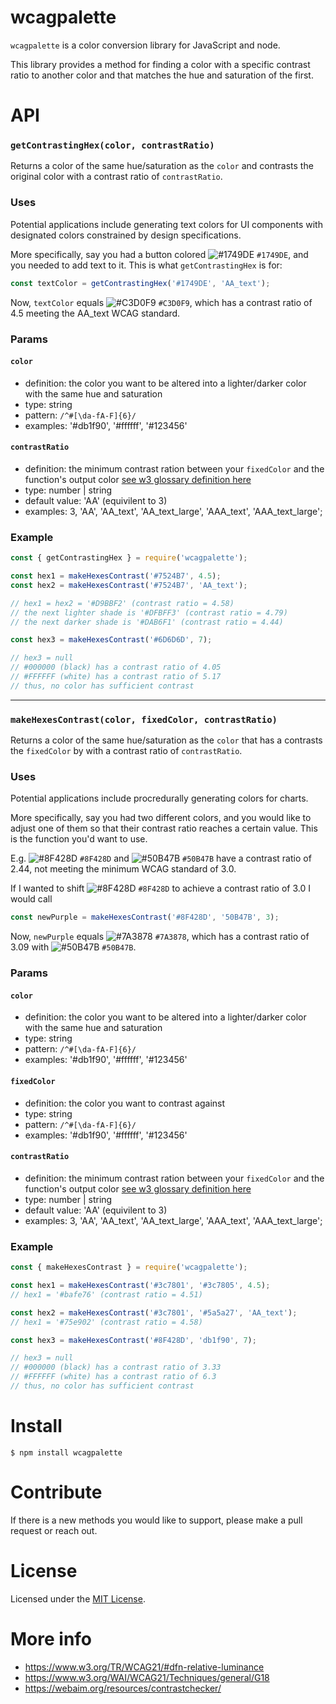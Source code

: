 # wcagpalette

`wcagpalette` is a color conversion library for JavaScript and node.

This library provides a method for finding a color with a specific contrast ratio to another color and that matches the hue and saturation of the first.

# API

### `getContrastingHex(color, contrastRatio)`

Returns a color of the same hue/saturation as the `color` and contrasts the original color with a contrast ratio of `contrastRatio`.

### Uses

Potential applications include generating text colors for UI components with designated colors constrained by design specifications.

More specifically, say you had a button colored ![#1749DE](https://placehold.co/15x15/1749DE/1749DE.png) `#1749DE`, and you needed to add text to it. This is what `getContrastingHex` is for:

```javascript
const textColor = getContrastingHex('#1749DE', 'AA_text');
```

Now, `textColor` equals ![#C3D0F9](https://placehold.co/15x15/C3D0F9/C3D0F9.png) `#C3D0F9`, which has a contrast ratio of 4.5 meeting the AA_text WCAG standard.

### Params

#### `color`
- definition: the color you want to be altered into a lighter/darker color with the same hue and saturation
- type: string
- pattern: `/^#[\da-fA-F]{6}/`
- examples: '#db1f90', '#ffffff', '#123456'

#### `contrastRatio`
- definition: the minimum contrast ration between your `fixedColor` and the function's output color [see w3 glossary definition here](https://www.w3.org/TR/WCAG21/#glossary)
- type: number | string
- default value: 'AA' (equivilent to 3)
- examples: 3, 'AA', 'AA_text', 'AA_text_large', 'AAA_text', 'AAA_text_large';

### Example

```js
const { getContrastingHex } = require('wcagpalette');

const hex1 = makeHexesContrast('#7524B7', 4.5);
const hex2 = makeHexesContrast('#7524B7', 'AA_text');

// hex1 = hex2 = '#D9BBF2' (contrast ratio = 4.58)
// the next lighter shade is '#DFBFF3' (contrast ratio = 4.79)
// the next darker shade is '#DAB6F1' (contrast ratio = 4.44)

const hex3 = makeHexesContrast('#6D6D6D', 7);

// hex3 = null
// #000000 (black) has a contrast ratio of 4.05
// #FFFFFF (white) has a contrast ratio of 5.17
// thus, no color has sufficient contrast
```

---
### `makeHexesContrast(color, fixedColor, contrastRatio)`

Returns a color of the same hue/saturation as the `color` that has a contrasts the `fixedColor` by with a contrast ratio of `contrastRatio`.

### Uses

Potential applications include procredurally generating colors for charts.

More specifically, say you had two different colors, and you would like to adjust one of them so that their contrast ratio reaches a certain value. This is the function you'd want to use.

E.g. ![#8F428D](https://placehold.co/15x15/8F428D/8F428D.png) `#8F428D` and ![#50B47B](https://placehold.co/15x15/50B47B/50B47B.png) `#50B47B` have a contrast ratio of 2.44, not meeting the minimum WCAG standard of 3.0.

If I wanted to shift ![#8F428D](https://placehold.co/15x15/8F428D/8F428D.png) `#8F428D` to achieve a contrast ratio of 3.0 I would call

```javascript
const newPurple = makeHexesContrast('#8F428D', '50B47B', 3);
```

Now, `newPurple` equals ![#7A3878](https://placehold.co/15x15/7A3878/7A3878.png) `#7A3878`, which has a contrast ratio of 3.09 with ![#50B47B](https://placehold.co/15x15/50B47B/50B47B.png) `#50B47B`.

### Params

#### `color`
- definition: the color you want to be altered into a lighter/darker color with the same hue and saturation
- type: string
- pattern: `/^#[\da-fA-F]{6}/`
- examples: '#db1f90', '#ffffff', '#123456'
#### `fixedColor`
- definition: the color you want to contrast against
- type: string
- pattern: `/^#[\da-fA-F]{6}/`
- examples: '#db1f90', '#ffffff', '#123456'

#### `contrastRatio`
- definition: the minimum contrast ration between your `fixedColor` and the function's output color [see w3 glossary definition here](https://www.w3.org/TR/WCAG21/#glossary)
- type: number | string
- default value: 'AA' (equivilent to 3)
- examples: 3, 'AA', 'AA_text', 'AA_text_large', 'AAA_text', 'AAA_text_large';

### Example

```js
const { makeHexesContrast } = require('wcagpalette');

const hex1 = makeHexesContrast('#3c7801', '#3c7805', 4.5);
// hex1 = '#bafe76' (contrast ratio = 4.51)

const hex2 = makeHexesContrast('#3c7801', '#5a5a27', 'AA_text');
// hex1 = '#75e902' (contrast ratio = 4.58)

const hex3 = makeHexesContrast('#8F428D', 'db1f90', 7);

// hex3 = null
// #000000 (black) has a contrast ratio of 3.33
// #FFFFFF (white) has a contrast ratio of 6.3
// thus, no color has sufficient contrast
```

# Install

```console
$ npm install wcagpalette
```

# Contribute

If there is a new methods you would like to support, please make a pull request or reach out.

# License

Licensed under the [MIT License](LICENSE).

# More info

 * https://www.w3.org/TR/WCAG21/#dfn-relative-luminance
 * https://www.w3.org/WAI/WCAG21/Techniques/general/G18
 * https://webaim.org/resources/contrastchecker/